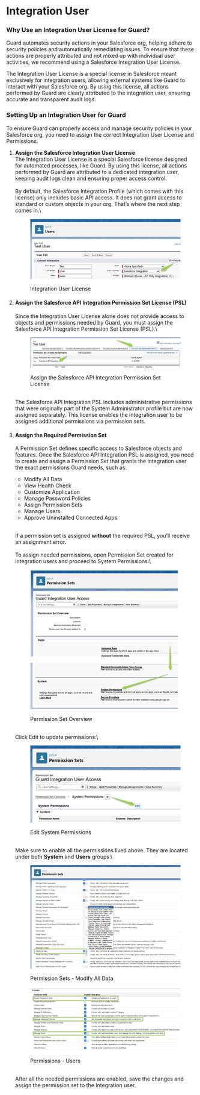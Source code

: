 # Integration User

### Why Use an Integration User License for Guard?

Guard automates security actions in your Salesforce org, helping adhere to security policies and automatically remediating issues. To ensure that these actions are properly attributed and not mixed up with individual user activities, we recommend using a Salesforce Integration User License.

The Integration User License is a special license in Salesforce meant exclusively for integration users, allowing external systems like Guard to interact with your Salesforce org. By using this license, all actions performed by Guard are clearly attributed to the integration user, ensuring accurate and transparent audit logs.

### Setting Up an Integration User for Guard

To ensure Guard can properly access and manage security policies in your Salesforce org, you need to assign the correct Integration User License and Permissions.

1.  **Assign the Salesforce Integration User License**\
    The Integration User License is a special Salesforce license designed for automated processes, like Guard. By using this license, all actions performed by Guard are attributed to a dedicated integration user, keeping audit logs clean and ensuring proper access control.\
    \
    By default, the Salesforce Integration Profile (which comes with this license) only includes basic API access. It does not grant access to standard or custom objects in your org. That’s where the next step comes in.\


    <figure><img src="../../../.gitbook/assets/image (2) (1) (1) (1) (1) (1) (2).png" alt=""><figcaption><p>Integration User License</p></figcaption></figure>


2.  #### Assign the Salesforce API Integration Permission Set License (PSL)

    Since the Integration User License alone does not provide access to objects and permissions needed by Guard, you must assign the Salesforce API Integration Permission Set License (PSL).\


    <figure><img src="../../../.gitbook/assets/image (3) (1) (1) (1) (1) (2).png" alt=""><figcaption><p>Assign the Salesforce API Integration Permission Set License</p></figcaption></figure>

    \
    The Salesforce API Integration PSL includes administrative permissions that were originally part of the System Administrator profile but are now assigned separately. This license enables the integration user to be assigned additional permissions via permission sets.
3.  #### Assign the Required Permission Set

    A Permission Set defines specific access to Salesforce objects and features. Once the Salesforce API Integration PSL is assigned, you need to create and assign a Permission Set that grants the integration user the exact permissions Guard needs, such as:

    * Modify All Data
    * View Health Check
    * Customize Application
    * Manage Password Policies
    * Assign Permission Sets
    * Manage Users
    * Approve Uninstalled Connected Apps

    \
    If a permission set is assigned **without** the required PSL, you’ll receive an assignment error.\
    \
    To assign needed permissions, open Permission Set created for integration users and proceed to System Permissions:\


    <figure><img src="../../../.gitbook/assets/image (4) (1) (1) (1) (1) (2).png" alt=""><figcaption><p>Permission Set Overview</p></figcaption></figure>

    \
    Click Edit to update permissions:\


    <figure><img src="../../../.gitbook/assets/image (5) (1) (1) (1) (2).png" alt=""><figcaption><p>Edit System Permissions</p></figcaption></figure>

    \
    Make sure to enable all the permissions lived above. They are located under both **System** and **Users** groups:\


    <figure><img src="../../../.gitbook/assets/image (6) (1) (1) (1) (2).png" alt=""><figcaption><p>Permission Sets - Modify All Data</p></figcaption></figure>



    <figure><img src="../../../.gitbook/assets/image (7) (1) (1) (2).png" alt=""><figcaption><p>Permissions - Users</p></figcaption></figure>

    \
    After all the needed permissions are enabled, save the changes and assign the permission set to the Integration user.

